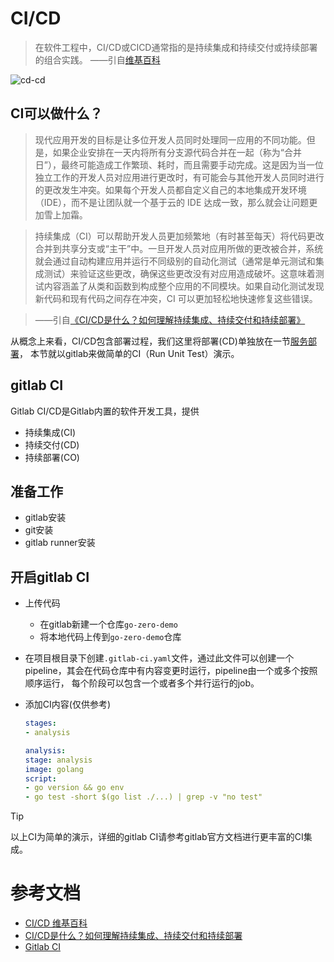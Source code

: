 # CI/CD
> 在软件工程中，CI/CD或CICD通常指的是持续集成和持续交付或持续部署的组合实践。
> ——引自[维基百科](https://zh.wikipedia.org/wiki/CI/CD)


![cd-cd](./resource/ci-cd.png)

## CI可以做什么？

> 现代应用开发的目标是让多位开发人员同时处理同一应用的不同功能。但是，如果企业安排在一天内将所有分支源代码合并在一起（称为“合并日”），最终可能造成工作繁琐、耗时，而且需要手动完成。这是因为当一位独立工作的开发人员对应用进行更改时，有可能会与其他开发人员同时进行的更改发生冲突。如果每个开发人员都自定义自己的本地集成开发环境（IDE），而不是让团队就一个基于云的 IDE 达成一致，那么就会让问题更加雪上加霜。

> 持续集成（CI）可以帮助开发人员更加频繁地（有时甚至每天）将代码更改合并到共享分支或“主干”中。一旦开发人员对应用所做的更改被合并，系统就会通过自动构建应用并运行不同级别的自动化测试（通常是单元测试和集成测试）来验证这些更改，确保这些更改没有对应用造成破坏。这意味着测试内容涵盖了从类和函数到构成整个应用的不同模块。如果自动化测试发现新代码和现有代码之间存在冲突，CI 可以更加轻松地快速修复这些错误。

> ——引自[《CI/CD是什么？如何理解持续集成、持续交付和持续部署》](https://www.redhat.com/zh/topics/devops/what-is-ci-cd)

从概念上来看，CI/CD包含部署过程，我们这里将部署(CD)单独放在一节[服务部署](service-deployment.md)，
本节就以gitlab来做简单的CI（Run Unit Test）演示。

## gitlab CI
Gitlab CI/CD是Gitlab内置的软件开发工具，提供
* 持续集成(CI)
* 持续交付(CD)
* 持续部署(CO)

## 准备工作
* gitlab安装
* git安装
* gitlab runner安装

## 开启gitlab CI
* 上传代码
    * 在gitlab新建一个仓库`go-zero-demo`
    * 将本地代码上传到`go-zero-demo`仓库
* 在项目根目录下创建`.gitlab-ci.yaml`文件，通过此文件可以创建一个pipeline，其会在代码仓库中有内容变更时运行，pipeline由一个或多个按照顺序运行，
  每个阶段可以包含一个或者多个并行运行的job。
* 添加CI内容(仅供参考)

    ```yaml
    stages:
    - analysis
    
    analysis:
    stage: analysis
    image: golang
    script:
    - go version && go env
    - go test -short $(go list ./...) | grep -v "no test"
    ```

> [!TIP]
> 以上CI为简单的演示，详细的gitlab CI请参考gitlab官方文档进行更丰富的CI集成。


# 参考文档
* [CI/CD 维基百科](https://zh.wikipedia.org/wiki/CI/CD)
* [CI/CD是什么？如何理解持续集成、持续交付和持续部署](https://www.redhat.com/zh/topics/devops/what-is-ci-cd)
* [Gitlab CI](https://docs.gitlab.com/ee/ci/)
